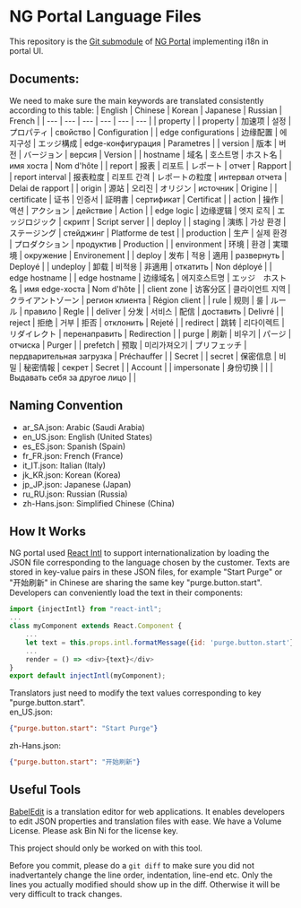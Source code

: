 # NG Portal Language Files
This repository is the [Git submodule](https://git-scm.com/book/en/v2/Git-Tools-Submodules) of 
[NG Portal](https://github.com/mileweb/ngportal) implementing i18n in portal UI. 
## Documents:  
We need to make sure the main keywords are translated consistently according to this table:
| English | Chinese | Korean | Japanese | Russian | French |
| --- | --- | --- | --- | --- | --- |
| property |
| property | 加速项 | 설정 | プロパティ | свойство | Configuration |
| edge configurations | 边缘配置 | 에지구성 | エッジ構成 | edge-конфигурация | Parametres |
| version | 版本 | 버전 | バージョン | версия | Version |
| hostname | 域名 | 호스트명 | ホスト名 | имя хоста | Nom d'hôte |
| report | 报表 | 리포트 | レポート | отчет | Rapport |
| report interval | 报表粒度 | 리포트 간격 | レポートの粒度 | интервал отчета | Delai de rapport |
| origin | 源站 | 오리진 | オリジン | источник | Origine |
| certificate | 证书 | 인증서 | 証明書 | сертификат | Certificat |
| action | 操作 | 액션 | アクション | действие | Action |
| edge logic | 边缘逻辑 | 엣지 로직  | エッジロジック | скрипт | Script server |
| deploy |
| staging | 演练 | 가상 환경 | ステージング | стейджинг | Platforme de test |
| production | 生产 | 실제 환경 | プロダクション | продуктив | Production |
| environment | 环境 | 환경 | 実環境 | окружение  | Environement |
| deploy | 发布 | 적용 | 適用 | развернуть | Deployé |
| undeploy | 卸载 | 비적용 | 非適用 | откатить | Non déployé |
| edge hostname |
| edge hostname | 边缘域名 | 에지호스트명 | エッジ　ホスト名 | имя edge-хоста | Nom d'hôte |
| client zone | 访客分区 | 클라이언트 지역 | クライアントゾーン | регион клиента | Région client |
| rule | 规则 | 룰 | ルール | правило | Regle |
| deliver | 分发 | 서비스 | 配信 | доставить | Delivré |
| reject | 拒绝 | 거부 | 拒否 | отклонить | Rejeté |
| redirect | 跳转 | 리다이렉트 | リダイレクト | перенаправить | Redirection |
| purge | 刷新 | 비우기 | パージ | отчиска | Purger |
| prefetch | 预取 | 미리가져오기 | プリフェッチ | пердварительная загрузка | Préchauffer |
| Secret |
| secret | 保密信息 | 비밀 | 秘密情報 | секрет | Secret |
| Account |
| impersonate | 身份切换 |  |  | Выдавать себя за другое лицо |  |

## Naming Convention
* ar_SA.json: Arabic (Saudi Arabia)
* en_US.json: English (United States)
* es_ES.json: Spanish (Spain)
* fr_FR.json: French (France)
* it_IT.json: Italian (Italy)
* jk_KR.json: Korean (Korea)
* jp_JP.json: Japanese (Japan)
* ru_RU.json: Russian (Russia)
* zh-Hans.json: Simplified Chinese (China)
## How It Works
NG portal used [React Intl](https://www.npmjs.com/package/react-intl) to support internationalization by loading
the JSON file corresponding to the language chosen by the customer. Texts are stored in key-value pairs in these JSON
files, for example "Start Purge" or "开始刷新" in Chinese are sharing the same key "purge.button.start". Developers can
conveniently load the text in their components:
```javascript
import {injectIntl} from "react-intl";
...
class myComponent extends React.Component {
    ...
    let text = this.props.intl.formatMessage({id: 'purge.button.start'});
    ...
    render = () => <div>{text}</div>
}
export default injectIntl(myComponent);
```
Translators just need to modify the text values corresponding to key "purge.button.start".  
en_US.json:
```json
{"purge.button.start": "Start Purge"}
```
zh-Hans.json:
```json
{"purge.button.start": "开始刷新"}
```
## Useful Tools
[BabelEdit](https://www.codeandweb.com/babeledit) is a translation editor for web applications. It enables developers to edit JSON properties and translation files with ease. We have a Volume License. Please ask Bin Ni for the license key.

This project should only be worked on with this tool.

Before you commit, please do a `git diff` to make sure you did not inadvertantely change the line order, indentation, line-end etc. Only the lines you actually modified should show up in the diff. Otherwise it will be very difficult to track changes.
